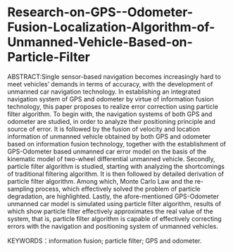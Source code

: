 # Research-on-GPS--Odometer-Fusion-Localization-Algorithm-of-Unmanned-Vehicle-Based-on-Particle-Filter
ABSTRACT:Single sensor-based navigation becomes increasingly hard to meet vehicles’ demands in terms of accuracy, with the development of unmanned car navigation technology. In establishing an integrated navigation system of GPS and odometer by virtue of information fusion technology, this paper proposes to realize error correction using particle filter algorithm. 
To begin with, the navigation systems of both GPS and odometer are studied, in order to analyze their positioning principle and source of error. It is followed by the fusion of velocity and location information of unmanned vehicle obtained by both GPS and odometer based on information fusion technology, together with the establishment of GPS-Odometer based unmanned car error model on the basis of the kinematic model of two-wheel differential unmanned vehicle. 
Secondly, particle filter algorithm is studied, starting with analyzing the shortcomings of traditional filtering algorithm. It is then followed by detailed derivation of particle filter algorithm. Among which, Monte Carlo Law and the re-sampling process, which effectively solved the problem of particle degradation, are highlighted. 
Lastly, the afore-mentioned GPS-Odometer unmanned car model is simulated using particle filter algorithm, results of which show particle filter effectively approximates the real value of the system, that is, particle filter algorithm is capable of effectively correcting errors with the navigation and positioning system of unmanned vehicles. 




KEYWORDS：information fusion; particle filter; GPS and odometer. 
